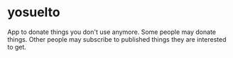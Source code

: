 # yosuelto
App to donate things you don't use anymore. Some people may donate things. Other people may subscribe to published things they are interested to get.
